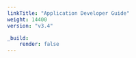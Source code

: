 ```yaml
---
linkTitle: "Application Developer Guide"
weight: 14400
version: "v3.4"

_build:
    render: false
---
```


